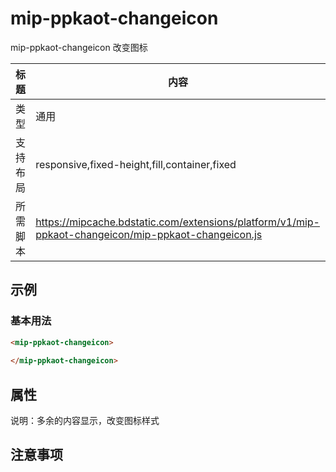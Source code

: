 # mip-ppkaot-changeicon

mip-ppkaot-changeicon 改变图标

标题|内容
----|----
类型|通用
支持布局|responsive,fixed-height,fill,container,fixed
所需脚本|https://mipcache.bdstatic.com/extensions/platform/v1/mip-ppkaot-changeicon/mip-ppkaot-changeicon.js

## 示例

### 基本用法
```html
<mip-ppkaot-changeicon>
    
</mip-ppkaot-changeicon>
```

## 属性

说明：多余的内容显示，改变图标样式


## 注意事项



